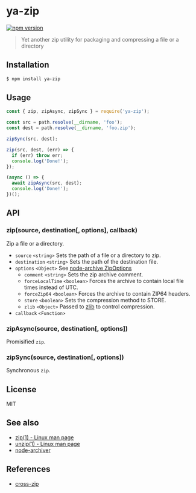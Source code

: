 # ya-zip

[![npm version](https://img.shields.io/npm/v/ya-zip.svg)](https://www.npmjs.com/package/ya-zip)

> Yet another zip utility for packaging and compressing a file or a directory

## Installation

```sh
$ npm install ya-zip
```

## Usage

```js
const { zip, zipAsync, zipSync } = require('ya-zip');

const src = path.resolve(__dirname, 'foo');
const dest = path.resolve(__dirname, 'foo.zip');

zipSync(src, dest);

zip(src, dest, (err) => {
  if (err) throw err;
  console.log('Done!');
});

(async () => {
  await zipAsync(src, dest);
  console.log('Done!');
})();
```

## API

### zip(source, destination[, options], callback)

Zip a file or a directory.

- `source` `<string>` Sets the path of a file or a directory to zip.
- `destination` `<string>` Sets the path of the destination file.
- `options` `<Object>` See [node-archive ZipOptions](https://archiverjs.com/docs/global.html#ZipOptions)
  - `comment` `<string>` Sets the zip archive comment.
  - `forceLocalTime` `<boolean>` Forces the archive to contain local file times
    instead of UTC.
  - `forceZip64` `<boolean>` Forces the archive to contain ZIP64 headers.
  - `store` `<boolean>` Sets the compression method to STORE.
  - `zlib` `<Object>` Passed to
    [zlib](https://nodejs.org/api/zlib.html#zlib_class_options) to control
    compression.
- `callback` `<Function>`

### zipAsync(source, destination[, options])

Promisified `zip`.

### zipSync(source, destination[, options])

Synchronous `zip`.

## License

MIT

## See also

- [zip(1) - Linux man page](https://linux.die.net/man/1/zip)
- [unzip(1) - Linux man page](https://linux.die.net/man/1/unzip)
- [node-archiver](https://github.com/archiverjs/node-archiver)

## References

- [cross-zip](https://github.com/feross/cross-zip)
